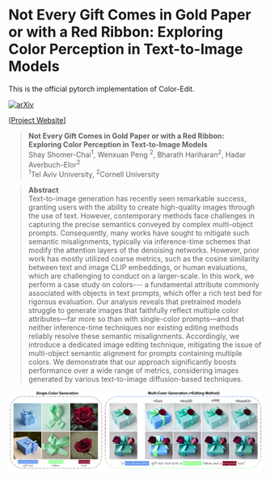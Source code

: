 # Not Every Gift Comes in Gold Paper or with a Red Ribbon: Exploring Color Perception in Text-to-Image Models

This is the official pytorch implementation of Color-Edit.

[![arXiv](https://img.shields.io/badge/arXiv-2508.19791-b31b1b.svg)](https://arxiv.org/abs/2508.19791)
<!-- ![Generic badge](https://img.shields.io/badge/conf-ICCV2023-purple.svg) -->

[[Project Website](https://tau-vailab.github.io/color-edit/)]

> **Not Every Gift Comes in Gold Paper or with a Red Ribbon:<br>
Exploring Color Perception in Text-to-Image Models**<br>
> Shay Shomer-Chai<sup>1</sup>, Wenxuan Peng <sup>2</sup>, Bharath Hariharan<sup>2</sup>, Hadar Averbuch-Elor<sup>2</sup><br>
> <sup>1</sup>Tel Aviv University, <sup>2</sup>Cornell University

>**Abstract** <br>
>                Text-to-image generation has recently seen remarkable success, 
                granting users with the ability to create high-quality images through 
                the use of text. However, contemporary methods face challenges in capturing 
                the precise semantics conveyed by complex multi-object prompts. Consequently, 
                many works have sought to mitigate such semantic misalignments, typically via 
                inference-time schemes that modify the attention layers of the denoising networks. 
                However, prior work has mostly utilized coarse metrics, such as the cosine similarity 
                between text and image CLIP embeddings, or human evaluations, which are challenging 
                to conduct on a larger-scale. In this work, we perform a case study on colors---
                a fundamental attribute commonly associated with objects in text prompts, which 
                offer a rich test bed for rigorous evaluation. Our analysis reveals that 
                pretrained models struggle to generate images that faithfully reflect multiple 
                color attributes—far more so than with single-color prompts—and that neither 
                inference-time techniques nor existing editing methods reliably resolve these 
                semantic misalignments.  Accordingly, we introduce a dedicated image editing 
                technique, mitigating the issue of multi-object semantic alignment for prompts 
                containing multiple colors. We demonstrate that our approach significantly 
                boosts performance over a wide range of metrics, considering images generated 
                by various text-to-image diffusion-based techniques.

![Graph](images/teaser_july17.png "Flow:")
</br>

